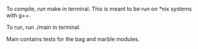 To compile, run make in terminal. This is meant to be run on \*nix systems with g++.

To run, run ./main in terminal.

Main contains tests for the bag and marble modules.
